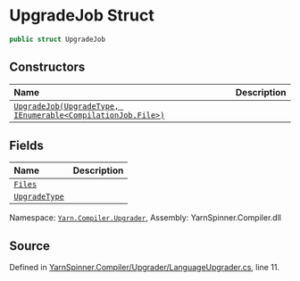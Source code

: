 # UpgradeJob Struct


```csharp
public struct UpgradeJob
```



## Constructors
|Name|Description|
|:---|:---|
|[`UpgradeJob(UpgradeType, IEnumerable<CompilationJob.File>)`](/api/csharp/yarn.compiler.upgrader/upgradejob._ctor-upgradetype,system.collections.generic.ienumerable-yarn.compiler.compilationjob.file--.md)||
## Fields
|Name|Description|
|:---|:---|
|[`Files`](/api/csharp/yarn.compiler.upgrader/upgradejob.files.md)||
|[`UpgradeType`](/api/csharp/yarn.compiler.upgrader/upgradejob.upgradetype.md)||
<div class="class-metadata">

Namespace: [`Yarn.Compiler.Upgrader`](/api/csharp/yarn.compiler.upgrader/README.md), Assembly: YarnSpinner.Compiler.dll
</div>

## Source
Defined in [YarnSpinner.Compiler/Upgrader/LanguageUpgrader.cs](https://github.com/YarnSpinnerTool/YarnSpinner//blob/develop/YarnSpinner.Compiler/Upgrader/LanguageUpgrader.cs#L11), line 11.
